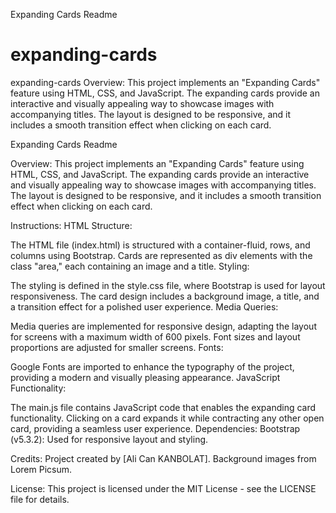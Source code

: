 
Expanding Cards Readme
# expanding-cards
expanding-cards
Overview:
This project implements an "Expanding Cards" feature using HTML, CSS, and JavaScript. The expanding cards provide an interactive and visually appealing way to showcase images with accompanying titles. The layout is designed to be responsive, and it includes a smooth transition effect when clicking on each card.


Expanding Cards Readme

Overview:
This project implements an "Expanding Cards" feature using HTML, CSS, and JavaScript. The expanding cards provide an interactive and visually appealing way to showcase images with accompanying titles. The layout is designed to be responsive, and it includes a smooth transition effect when clicking on each card.

Instructions:
HTML Structure:

The HTML file (index.html) is structured with a container-fluid, rows, and columns using Bootstrap.
Cards are represented as div elements with the class "area," each containing an image and a title.
Styling:

The styling is defined in the style.css file, where Bootstrap is used for layout responsiveness.
The card design includes a background image, a title, and a transition effect for a polished user experience.
Media Queries:

Media queries are implemented for responsive design, adapting the layout for screens with a maximum width of 600 pixels.
Font sizes and layout proportions are adjusted for smaller screens.
Fonts:

Google Fonts are imported to enhance the typography of the project, providing a modern and visually pleasing appearance.
JavaScript Functionality:

The main.js file contains JavaScript code that enables the expanding card functionality.
Clicking on a card expands it while contracting any other open card, providing a seamless user experience.
Dependencies:
Bootstrap (v5.3.2): Used for responsive layout and styling.

Credits:
Project created by [Ali Can KANBOLAT].
Background images from Lorem Picsum.

License:
This project is licensed under the MIT License - see the LICENSE file for details.
